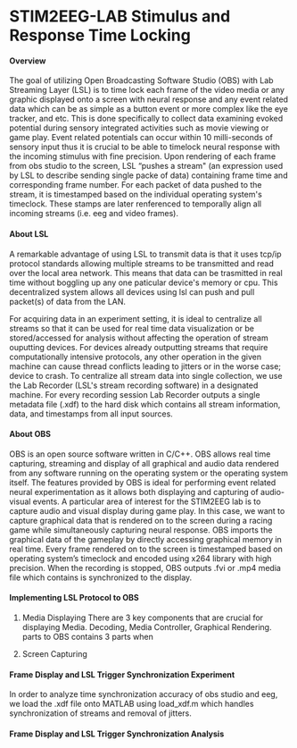 # STIM2EEG-LAB Stimulus and Response Time Locking 

#### Overview
The goal of utilizing Open Broadcasting Software Studio (OBS) with Lab Streaming Layer (LSL) is to time lock each frame of the video media or any graphic displayed onto a screen with neural response and any event related data which can be as simple as a button event or more complex like the eye tracker, and etc. This is done specifically to collect data examining evoked potential during sensory integrated activities such as movie viewing or game play. Event related potentials can occur within 10 milli-seconds of sensory input thus it is crucial to be able to timelock neural response with the incoming stimulus  with fine precision. Upon rendering of each frame from obs studio to the screen, LSL “pushes a stream" (an expression used by LSL to describe sending single packe of data) containing frame time and corresponding frame number. For each packet of data pushed to the stream, it is timestamped based on the individual operating system's timeclock. These stamps are later renferenced to temporally align all incoming streams (i.e. eeg and video frames).

#### About LSL
A remarkable advantage of using LSL to transmit data is that it uses tcp/ip protocol standards allowing multiple streams to be transmitted and read over the local area network. This means that data can be trasmitted in real time without boggling up any one paticular device's memory or cpu. This decentralized system allows all devices using lsl can push and pull packet(s) of data from the LAN.

For acquiring data in an experiment setting, it is ideal to centralize all streams so that it can be used for real time data visualization or be stored/accessed for analysis without affecting the operation of stream ouputting devices. For devices already outputting streams that require computationally intensive protocols, any other operation in the given machine can cause thread conflicts leading to jitters or in the worse case; device to crash. To centralize all stream data into single collection, we use the Lab Recorder (LSL's stream recording software) in a designated machine. For every recording session Lab Recorder outputs a single metadata file (.xdf) to the hard disk which contains all stream information, data, and timestamps from all input sources. 

#### About OBS
OBS is an open source software written in C/C++. OBS allows real time capturing, streaming and display of all graphical and audio data rendered from any software running on the operating system or the operating system itself. The features provided by OBS is ideal for performing event related neural experimentation as it allows both displaying and capturing of audio-visual events. A particular area of interest for the STIM2EEG lab is to capture audio and visual display during game play. In this case, we want to capture graphical data that is rendered on to the screen during a racing game while simultaneously capturing neural response. OBS imports the graphical data of the gameplay by directly accessing graphical memory in real time. Every frame rendered on to the screen is timestamped based on operating system’s timeclock and encoded using x264 library with high precision. When the recording is stopped, OBS outputs .fvi or .mp4 media file which contains is synchronized to the display.

#### Implementing LSL Protocol to OBS
1. Media Displaying
There are 3 key components that are crucial for displaying Media. Decoding, Media Controller, Graphical Rendering.  parts to OBS contains 3 parts when 

2. Screen Capturing
#### Frame Display and LSL Trigger Synchronization Experiment
In order to analyze time synchronization accuracy of obs studio and eeg, we load the .xdf file onto MATLAB using load_xdf.m which handles synchronization of streams and removal of jitters.   

#### Frame Display and LSL Trigger Synchronization Analysis

 
